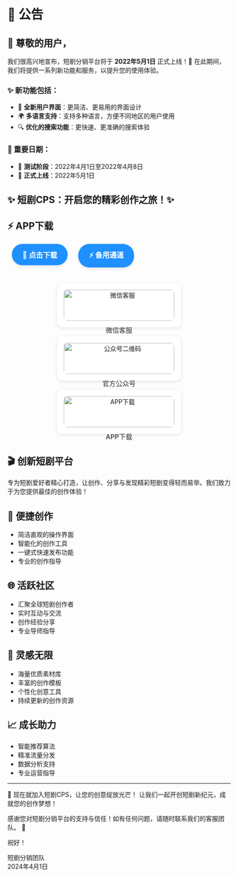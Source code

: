 # 📢 公告

## 👋 尊敬的用户，

我们很高兴地宣布，短剧分销平台将于 **2022年5月1日** 正式上线！🎉 在此期间，我们将提供一系列新功能和服务，以提升您的使用体验。

### ✨ 新功能包括：
- 🎨 **全新用户界面**：更简洁、更易用的界面设计
- 🌍 **多语言支持**：支持多种语言，方便不同地区的用户使用
- 🔍 **优化的搜索功能**：更快速、更准确的搜索体验

### 📅 重要日期：
- 🧪 **测试阶段**：2022年4月1日至2022年4月8日
- 🚀 **正式上线**：2022年5月1日

## ✨ 短剧CPS：开启您的精彩创作之旅！✨

## ⚡ APP下载
<div style="text-align: left; margin: 20px 0;">
  <a href="https://cps.urlnet.cn/down/" style="display: inline-block; padding: 12px 24px; margin: 0 10px; background: #1e90ff; color: white; text-decoration: none; border-radius: 25px; font-weight: bold; box-shadow: 0 3px 6px rgba(0,0,0,0.1); transition: all 0.3s;">
    <span style="font-size: 16px;">📱 点击下载</span>
  </a>
  <a href="https://www.123865.com/s/AIVRVv-rEIJA" style="display: inline-block; padding: 12px 24px; margin: 0 10px; background: #1e90ff; color: white; text-decoration: none; border-radius: 25px; font-weight: bold; box-shadow: 0 3px 6px rgba(0,0,0,0.1); transition: all 0.3s;">
    <span style="font-size: 16px;">⚡ 备用通道</span>
  </a>
</div>


<div style="display: flex; flex-wrap: wrap; justify-content: center; gap: 20px; margin: 20px 0; padding: 15px;">
  <div style="text-align: center; flex: 1 1 200px; max-width: 250px; background: #fff; padding: 15px; border-radius: 12px; box-shadow: 0 2px 8px rgba(0,0,0,0.1);">
    <img src="https://payphp.oss-cn-shenzhen.aliyuncs.com/user.png" alt="微信客服" style="width: 100%; border-radius: 8px;">
    <p style="margin-top: 10px; font-size: 15px; color: #333; font-weight: 500;">微信客服</p>
  </div>
  
  <div style="text-align: center; flex: 1 1 200px; max-width: 250px; background: #fff; padding: 15px; border-radius: 12px; box-shadow: 0 2px 8px rgba(0,0,0,0.1);">
    <img src="https://payphp.oss-cn-shenzhen.aliyuncs.com/gzh.png" alt="公众号二维码" style="width: 100%; border-radius: 8px;">
    <p style="margin-top: 10px; font-size: 15px; color: #333; font-weight: 500;">官方公众号</p>
  </div>
  
  <div style="text-align: center; flex: 1 1 200px; max-width: 250px; background: #fff; padding: 15px; border-radius: 12px; box-shadow: 0 2px 8px rgba(0,0,0,0.1);">
    <img src="https://payphp.oss-cn-shenzhen.aliyuncs.com/gzh.png" alt="APP下载" style="width: 100%; border-radius: 8px;">
    <p style="margin-top: 10px; font-size: 15px; color: #333; font-weight: 500;">APP下载</p>
  </div>
  </div>

## 🎬 创新短剧平台
专为短剧爱好者精心打造，让创作、分享与发现精彩短剧变得轻而易举。我们致力于为您提供最佳的创作体验！

## 📱 便捷创作
- 简洁直观的操作界面
- 智能化的创作工具
- 一键式快速发布功能
- 专业的创作指导

## 🌐 活跃社区
- 汇聚全球短剧创作者
- 实时互动与交流
- 创作经验分享
- 专业导师指导

## 🎨 灵感无限
- 海量优质素材库
- 丰富的创作模板
- 个性化创意工具
- 持续更新的创作资源

## 📈 成长助力
- 智能推荐算法
- 精准流量分发
- 数据分析支持
- 专业运营指导



---



💫 现在就加入短剧CPS，让您的创意绽放光芒！
让我们一起开创短剧新纪元，成就您的创作梦想！


感谢您对短剧分销平台的支持与信任！如有任何问题，请随时联系我们的客服团队。 💖

祝好！

短剧分销团队  
2024年4月1日